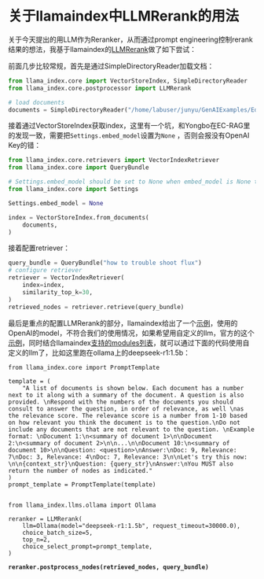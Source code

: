 # 关于llamaindex中LLMRerank的用法

关于今天提出的用LLM作为Reranker，从而通过prompt engineering控制rerank结果的想法，我基于llamaindex的[LLMRerank](https://docs.llamaindex.ai/en/stable/api_reference/postprocessor/llm_rerank/)做了如下尝试：

前面几步比较常规，首先是通过SimpleDirectoryReader加载文档：

```python
from llama_index.core import VectorStoreIndex, SimpleDirectoryReader
from llama_index.core.postprocessor import LLMRerank

# load documents
documents = SimpleDirectoryReader("/home/labuser/junyu/GenAIExamples/EdgeCraftRAG/test_docs/non-clean").load_data()
```

接着通过VectorStoreIndex获取index，这里有一个坑，和Yongbo在EC-RAG里的发现一致，需要把`Settings.embed_model`设置为`None` ，否则会报没有OpenAI Key的错：

```python
from llama_index.core.retrievers import VectorIndexRetriever
from llama_index.core import QueryBundle

# Settings.embed_model should be set to None when embed_model is None to avoid 'no oneapi key' error
from llama_index.core import Settings

Settings.embed_model = None

index = VectorStoreIndex.from_documents(
    documents,
)
```

接着配置retriever：

```python
query_bundle = QueryBundle("how to trouble shoot flux")
# configure retriever
retriever = VectorIndexRetriever(
    index=index,
    similarity_top_k=30,
)
retrieved_nodes = retriever.retrieve(query_bundle)
```

最后是重点的配置LLMRerank的部分，llamaindex给出了一个[示例](https://docs.llamaindex.ai/en/stable/examples/node_postprocessor/LLMReranker-Gatsby/)，使用的OpenAI的model，不符合我们的使用情况，如果希望用自定义的llm，官方的这个[示例](https://docs.llamaindex.ai/en/stable/module_guides/models/llms/usage_custom/)，同时结合llamaindex[支持的modules列表](https://docs.llamaindex.ai/en/stable/module_guides/models/llms/modules/)，就可以通过下面的代码使用自定义的llm了，比如这里跑在ollama上的deepseek-r1:1.5b：

<pre class="language-python"><code class="lang-python">from llama_index.core import PromptTemplate

template = (
    "A list of documents is shown below. Each document has a number next to it along with a summary of the document. A question is also provided. \nRespond with the numbers of the documents you should consult to answer the question, in order of relevance, as well \nas the relevance score. The relevance score is a number from 1-10 based on how relevant you think the document is to the question.\nDo not include any documents that are not relevant to the question. \nExample format: \nDocument 1:\n&#x3C;summary of document 1>\n\nDocument 2:\n&#x3C;summary of document 2>\n\n...\n\nDocument 10:\n&#x3C;summary of document 10>\n\nQuestion: &#x3C;question>\nAnswer:\nDoc: 9, Relevance: 7\nDoc: 3, Relevance: 4\nDoc: 7, Relevance: 3\n\nLet's try this now: \n\n{context_str}\nQuestion: {query_str}\nAnswer:\nYou MUST also return the number of nodes as indicated."
)
prompt_template = PromptTemplate(template)


from llama_index.llms.ollama import Ollama

reranker = LLMRerank(
    llm=Ollama(model="deepseek-r1:1.5b", request_timeout=30000.0),
    choice_batch_size=5,
    top_n=2,
    choice_select_prompt=prompt_template,
)

<strong>reranker.postprocess_nodes(retrieved_nodes, query_bundle)
</strong></code></pre>
